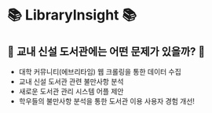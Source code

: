 # 📚 LibraryInsight 📚

## 🏫 교내 신설 도서관에는 어떤 문제가 있을까? 🏫

- 대학 커뮤니티(에브리타임) 웹 크롤링을 통한 데이터 수집
- 교내 신설 도서관 관련 불만사항 분석
- 새로운 도서관 관리 시스템 어플 제안
- 학우들의 불만사항 분석을 통한 도서관 이용 사용자 경험 개선!
